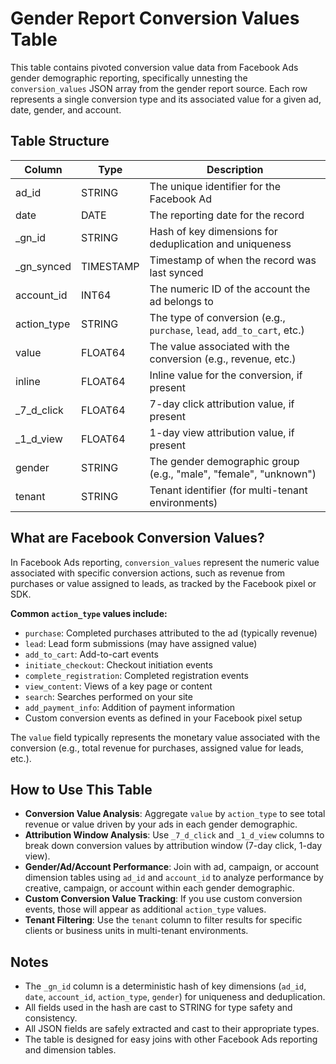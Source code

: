 # Gender Report Conversion Values Table

This table contains pivoted conversion value data from Facebook Ads gender demographic reporting, specifically unnesting the `conversion_values` JSON array from the gender report source. Each row represents a single conversion type and its associated value for a given ad, date, gender, and account.

## Table Structure

| Column      | Type      | Description                                                                 |
|-------------|-----------|-----------------------------------------------------------------------------|
| ad_id       | STRING    | The unique identifier for the Facebook Ad                                   |
| date        | DATE      | The reporting date for the record                                           |
| _gn_id      | STRING    | Hash of key dimensions for deduplication and uniqueness                     |
| _gn_synced  | TIMESTAMP | Timestamp of when the record was last synced                                |
| account_id  | INT64     | The numeric ID of the account the ad belongs to                             |
| action_type | STRING    | The type of conversion (e.g., `purchase`, `lead`, `add_to_cart`, etc.)      |
| value       | FLOAT64   | The value associated with the conversion (e.g., revenue, etc.)              |
| inline      | FLOAT64   | Inline value for the conversion, if present                                 |
| _7_d_click  | FLOAT64   | 7-day click attribution value, if present                                   |
| _1_d_view   | FLOAT64   | 1-day view attribution value, if present                                    |
| gender      | STRING    | The gender demographic group (e.g., "male", "female", "unknown")            |
| tenant      | STRING    | Tenant identifier (for multi-tenant environments)                           |

## What are Facebook Conversion Values?

In Facebook Ads reporting, `conversion_values` represent the numeric value associated with specific conversion actions, such as revenue from purchases or value assigned to leads, as tracked by the Facebook pixel or SDK.

**Common `action_type` values include:**
- `purchase`: Completed purchases attributed to the ad (typically revenue)
- `lead`: Lead form submissions (may have assigned value)
- `add_to_cart`: Add-to-cart events
- `initiate_checkout`: Checkout initiation events
- `complete_registration`: Completed registration events
- `view_content`: Views of a key page or content
- `search`: Searches performed on your site
- `add_payment_info`: Addition of payment information
- Custom conversion events as defined in your Facebook pixel setup

The `value` field typically represents the monetary value associated with the conversion (e.g., total revenue for purchases, assigned value for leads, etc.).

## How to Use This Table

- **Conversion Value Analysis**: Aggregate `value` by `action_type` to see total revenue or value driven by your ads in each gender demographic.
- **Attribution Window Analysis**: Use `_7_d_click` and `_1_d_view` columns to break down conversion values by attribution window (7-day click, 1-day view).
- **Gender/Ad/Account Performance**: Join with ad, campaign, or account dimension tables using `ad_id` and `account_id` to analyze performance by creative, campaign, or account within each gender demographic.
- **Custom Conversion Value Tracking**: If you use custom conversion events, those will appear as additional `action_type` values.
- **Tenant Filtering**: Use the `tenant` column to filter results for specific clients or business units in multi-tenant environments.

## Notes

- The `_gn_id` column is a deterministic hash of key dimensions (`ad_id`, `date`, `account_id`, `action_type`, `gender`) for uniqueness and deduplication.
- All fields used in the hash are cast to STRING for type safety and consistency.
- All JSON fields are safely extracted and cast to their appropriate types.
- The table is designed for easy joins with other Facebook Ads reporting and dimension tables. 